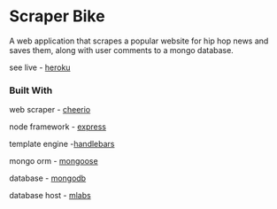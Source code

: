 # Scraper Bike

A web application that scrapes a popular website for hip hop news and saves them, along with user comments to a mongo database.

see live - [heroku](https://www.scraper-bike.herokuapp.com)


### Built With 
web scraper - [cheerio](https://github.com/cheeriojs/cheerio)

node framework - [express](https://expressjs.com/)

template engine -[handlebars](http://www.handlebarsjs.com/)

mongo orm - [mongoose](http://www.mongoosejs.com/)

database - [mongodb](https://www.mongodb.com/)

database host - [mlabs](https://www.mlab.com/)